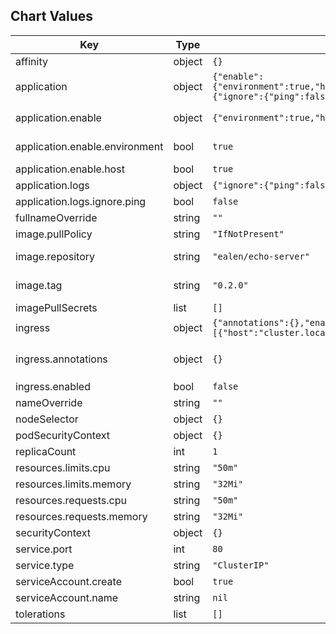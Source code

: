 
## Chart Values

| Key | Type | Default | Description |
|-----|------|---------|-------------|
| affinity | object | `{}` |  |
| application | object | `{"enable":{"environment":true,"host":true,"http":true,"request":true},"logs":{"ignore":{"ping":false}}}` | Echo-Server configuration |
| application.enable | object | `{"environment":true,"host":true,"http":true,"request":true}` | Enable and Disable Echo-Server Features |
| application.enable.environment | bool | `true` | Enable environment in response - Show environment variables |
| application.enable.host | bool | `true` | Enable request in response |
| application.logs | object | `{"ignore":{"ping":false}}` | Enable and Disable logs Features |
| application.logs.ignore.ping | bool | `false` | Don't log ping request on route `/ping` |
| fullnameOverride | string | `""` |  |
| image.pullPolicy | string | `"IfNotPresent"` |  |
| image.repository | string | `"ealen/echo-server"` | https://hub.docker.com/r/ealen/echo-server |
| image.tag | string | `"0.2.0"` | https://github.com/Ealenn/Echo-Server/releases |
| imagePullSecrets | list | `[]` |  |
| ingress | object | `{"annotations":{},"enabled":false,"hosts":[{"host":"cluster.local","paths":["/"]}],"tls":[]}` | ingress configuration |
| ingress.annotations | object | `{}` | example `kubernetes.io/ingress.class: nginx` for Nginx Ingress |
| ingress.enabled | bool | `false` | Enable ingress |
| nameOverride | string | `""` |  |
| nodeSelector | object | `{}` |  |
| podSecurityContext | object | `{}` |  |
| replicaCount | int | `1` | number of pod replicas |
| resources.limits.cpu | string | `"50m"` |  |
| resources.limits.memory | string | `"32Mi"` |  |
| resources.requests.cpu | string | `"50m"` |  |
| resources.requests.memory | string | `"32Mi"` |  |
| securityContext | object | `{}` |  |
| service.port | int | `80` |  |
| service.type | string | `"ClusterIP"` |  |
| serviceAccount.create | bool | `true` |  |
| serviceAccount.name | string | `nil` |  |
| tolerations | list | `[]` |  |